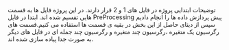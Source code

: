 توضیحات ابتدایی پروژه در فایل های 1 و 2 قرار دارند.
در این پروژه فایل ها به قسمت هایی تقسیم شده اند.
ابتدا در فایل PreProcessing پیش پردازش داده ها را انجام دادیم سپس از دیتای حاصل از این بخش در بقیه ی قسمت ها استفاده می کنیم.قسمت های رگرسیون یک متغیره ،رگرسیون چند متغیره و رگرسیون چند جمله ای در فایل های دیگر به صورت جدا پیاده سازی شده اند.
